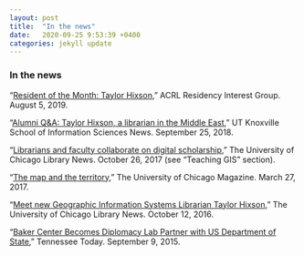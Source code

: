 ```yaml
---
layout: post
title:  "In the news"
date:   2020-09-25 9:53:39 +0400
categories: jekyll update
---
```

### In the news
“[Resident of the Month: Taylor Hixson](https://acrl.ala.org/residency/resident-of-the-month-taylor-hixson/),” ACRL Residency Interest Group. August 5, 2019.

“[Alumni Q&A: Taylor Hixson, a librarian in the Middle East](https://www.sis.utk.edu/alumni-qa-taylor-hixson-librarian-middle-east),” UT Knoxville School of Information Sciences News. September 25, 2018.

“[Librarians and faculty collaborate on digital scholarship](http://news.lib.uchicago.edu/blog/2017/10/26/librarians-and-faculty-collaborate-on-digital-scholarship/),” The University of Chicago Library News. October 26, 2017 (see “Teaching GIS” section).

“[The map and the territory](http://mag.uchicago.edu/university-news/map-and-territory),” The University of Chicago Magazine. March 27, 2017.

“[Meet new Geographic Information Systems Librarian Taylor Hixson](http://news.lib.uchicago.edu/blog/2016/10/12/meet-new-geographic-information-systems-librarian-taylor-hixson/),” The University of Chicago Library News. October 12, 2016.

“[Baker Center Becomes Diplomacy Lab Partner with US Department of State](http://tntoday.utk.edu/2015/09/09/baker-center-diplomacy-lab-partner-department-state/),” Tennessee Today. September 9, 2015.
